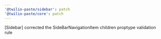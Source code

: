 ```yaml
---
'@twilio-paste/sidebar': patch
'@twilio-paste/core': patch
---
```


[Sidebar] corrected the SideBarNavigationItem children proptype validation rule
